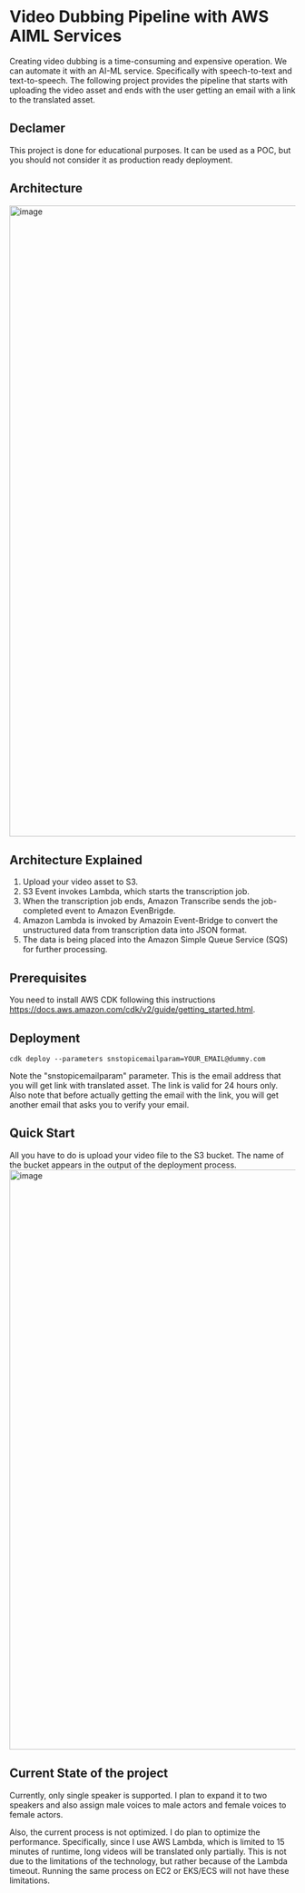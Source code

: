 
# Video Dubbing Pipeline with AWS AIML Services

Creating video dubbing is a time-consuming and expensive operation. We can automate it with an AI-ML service. Specifically with speech-to-text and text-to-speech. The following project provides the pipeline that starts with uploading the video asset and ends with the user getting an email with a link to the translated asset.

## Declamer

This project is done for educational purposes. It can be used as a POC, but you should not consider it as production ready deployment.

## Architecture
<img width="1112" alt="image" src="https://github.com/MichaelShapira/video-dubbing/assets/135519473/14853229-38aa-4911-912b-ef3559b40694">

## Architecture Explained

1. Upload your video asset to S3.
2. S3 Event invokes Lambda, which starts the transcription job.
3. When the transcription job ends, Amazon Transcribe sends the job-completed event to Amazon EvenBrigde.
4. Amazon Lambda is invoked by Amazoin Event-Bridge to convert the unstructured data from transcription data into JSON format.
5. The data is being placed into the Amazon Simple Queue Service (SQS) for further processing.

## Prerequisites

You need to install AWS CDK following this instructions https://docs.aws.amazon.com/cdk/v2/guide/getting_started.html.

## Deployment
```
cdk deploy --parameters snstopicemailparam=YOUR_EMAIL@dummy.com
```
Note the "snstopicemailparam" parameter. This is the email address that you will get link with translated asset. The link is valid for 24 hours only.
 
Also note that before actually getting the email with the link, you will get another email that asks you to verify your email.

## Quick Start

All you have to do is upload your video file to the S3 bucket. The name of the bucket appears in the output of the deployment process.
<img width="1022" alt="image" src="https://github.com/user-attachments/assets/6bacdd42-d325-4674-917d-e31db9838e9e">


## Current State of the project

Currently, only single speaker is supported. I plan to expand it to two speakers and also assign male voices to male actors and female voices to female actors. 

Also, the current process is not optimized. I do plan to optimize the performance. Specifically, since I use AWS Lambda, which is limited to 15 minutes of runtime, long videos will be translated only partially. This is not due to the limitations of the technology, but rather because of the Lambda timeout. Running the same process on EC2 or EKS/ECS will not have these limitations.
